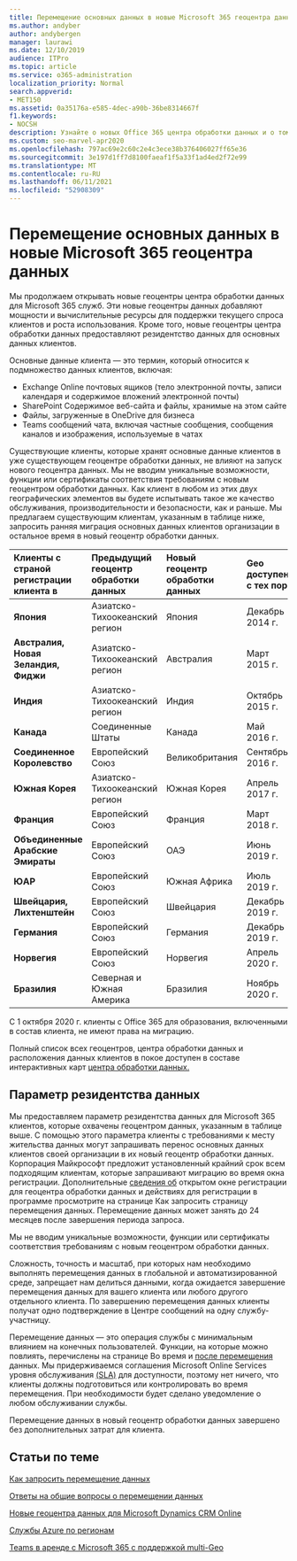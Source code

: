 ```yaml
---
title: Перемещение основных данных в новые Microsoft 365 геоцентра данных
ms.author: andyber
author: andybergen
manager: laurawi
ms.date: 12/10/2019
audience: ITPro
ms.topic: article
ms.service: o365-administration
localization_priority: Normal
search.appverid:
- MET150
ms.assetid: 0a35176a-e585-4dec-a90b-36be8314667f
f1.keywords:
- NOCSH
description: Узнайте о новых Office 365 центра обработки данных и о том, как использовать параметр резиденции данных для запроса перемещения основных данных в новый геоцентр.
ms.custom: seo-marvel-apr2020
ms.openlocfilehash: 797ac69e2c60c2e4c3ece38b376406027ff65e36
ms.sourcegitcommit: 3e197d1ff7d8100faeaf1f5a33f1ad4ed2f72e99
ms.translationtype: MT
ms.contentlocale: ru-RU
ms.lasthandoff: 06/11/2021
ms.locfileid: "52908309"
---
```

# <a name="moving-core-data-to-new-microsoft-365-datacenter-geos"></a>Перемещение основных данных в новые Microsoft 365 геоцентра данных

Мы продолжаем открывать новые геоцентры центра обработки данных для Microsoft 365 служб. Эти новые геоцентры данных добавляют мощности и вычислительные ресурсы для поддержки текущего спроса клиентов и роста использования. Кроме того, новые геоцентры центра обработки данных предоставляют резидентство данных для основных данных клиентов. 

Основные данные клиента — это термин, который относится к подмножество данных клиентов, включая: 
- Exchange Online почтовых ящиков (тело электронной почты, записи календаря и содержимое вложений электронной почты)
- SharePoint Содержимое веб-сайта и файлы, хранимые на этом сайте
- Файлы, загруженные в OneDrive для бизнеса
- Teams сообщений чата, включая частные сообщения, сообщения каналов и изображения, используемые в чатах
  
Существующие клиенты, которые хранят основные данные клиентов в уже существующем геоцентре обработки данных, не влияют на запуск нового геоцентра данных. Мы не вводим уникальные возможности, функции или сертификаты соответствия требованиям с новым геоцентром обработки данных. Как клиент в любом из этих двух географических элементов вы будете испытывать такое же качество обслуживания, производительности и безопасности, как и раньше. Мы предлагаем существующим клиентам, указанным в таблице ниже, запросить ранняя миграция основных данных клиентов организации в остальное время в новый геоцентр обработки данных.
  
|**Клиенты с страной регистрации клиента в**|**Предыдущий геоцентр обработки данных**|**Новый геоцентр обработки данных**|**Geo доступен с тех пор**|
|:-----|:-----|:-----|:-----|
|**Япония**| Азиатско-Тихоокеанский регион | Япония | Декабрь 2014 г. |
|**Австралия, Новая Зеландия, Фиджи**| Азиатско-Тихоокеанский регион | Австралия | Март 2015 г. |
|**Индия**| Азиатско-Тихоокеанский регион | Индия | Октябрь 2015 г. |
|**Канада**| Соединенные Штаты | Канада | Май 2016 г. |
|**Соединенное Королевство**| Европейский Союз | Великобритания | Сентябрь 2016 г. |
|**Южная Корея**| Азиатско-Тихоокеанский регион | Южная Корея | Апрель 2017 г. |
|**Франция**| Европейский Союз | Франция | Март 2018 г. |
|**Объединенные Арабские Эмираты**| Европейский Союз | ОАЭ | Июнь 2019 г. |
|**ЮАР**| Европейский Союз | Южная Африка | Июль 2019 г. |
|**Швейцария, Лихтенштейн**| Европейский Союз | Швейцария | Декабрь 2019 г. |
|**Германия**| Европейский Союз | Германия | Декабрь 2019 г. |
|**Норвегия**| Европейский Союз | Норвегия | Апрель 2020 г. |
|**Бразилия**| Северная и Южная Америка | Бразилия | Ноябрь 2020 г. |

С 1 октября 2020 г. клиенты с Office 365 для образования, включенными в состав клиента, не имеют права на миграцию.

Полный список всех геоцентров, центра обработки данных и расположения данных клиентов в покое доступен в составе интерактивных карт [центра обработки данных.](https://office.com/datamaps) 
  
## <a name="data-residency-option"></a>Параметр резидентства данных

Мы предоставляем параметр резидентства данных для Microsoft 365 клиентов, которые охвачены геоцентром данных, указанным в таблице выше. С помощью этого параметра клиенты с требованиями к месту жительства данных могут запрашивать перенос основных данных клиентов своей организации в их новый геоцентр обработки данных.  Корпорация Майкрософт предложит установленный крайний срок всем подходящим клиентам, которые запрашивают миграцию во время окна регистрации.  Дополнительные [сведения об](request-your-data-move.md) открытом окне регистрации для геоцентра обработки данных и действиях для регистрации в программе просмотрите на странице Как запросить страницу перемещения данных.  Перемещение данных может занять до 24 месяцев после завершения периода запроса.

Мы не вводим уникальные возможности, функции или сертификаты соответствия требованиям с новым геоцентром обработки данных.
    
Сложность, точность и масштаб, при которых нам необходимо выполнять перемещения данных в глобальной и автоматизированной среде, запрещает нам делиться данными, когда ожидается завершение перемещения данных для вашего клиента или любого другого отдельного клиента. По завершению перемещения данных клиенты получат одно подтверждение в Центре сообщений на одну службу-участницу. 
    
Перемещение данных — это операция службы с минимальным влиянием на конечных пользователей. Функции, на которые можно повлиять, перечислены на странице Во время и [после перемещения](during-and-after-your-data-move.md) данных. Мы придерживаемся соглашения Microsoft Online Services уровня обслуживания [(SLA)](https://go.microsoft.com/fwlink/p/?LinkId=523897) для доступности, поэтому нет ничего, что клиенты должны подготовиться или контролировать во время перемещения. При необходимости будет сделано уведомление о любом обслуживании службы. 

Перемещение данных в новый геоцентр обработки данных завершено без дополнительных затрат для клиента.
    
## <a name="related-topics"></a>Статьи по теме 
 
[Как запросить перемещение данных](request-your-data-move.md)
    
[Ответы на общие вопросы о перемещении данных](data-move-faq.yml)
  
[Новые геоцентра данных для Microsoft Dynamics CRM Online](/power-platform/admin/new-datacenter-regions)
  
[Службы Azure по регионам](https://azure.microsoft.com/regions/)

[Teams в аренде с Microsoft 365 с поддержкой multi-Geo](/microsoftteams/teams-experience-o365odb-spo-multi-geo)
